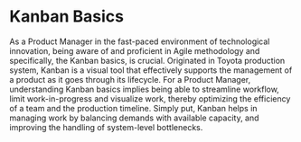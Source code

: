 # Kanban Basics

As a Product Manager in the fast-paced environment of technological innovation, being aware of and proficient in Agile methodology and specifically, the Kanban basics, is crucial. Originated in Toyota production system, Kanban is a visual tool that effectively supports the management of a product as it goes through its lifecycle. For a Product Manager, understanding Kanban basics implies being able to streamline workflow, limit work-in-progress and visualize work, thereby optimizing the efficiency of a team and the production timeline. Simply put, Kanban helps in managing work by balancing demands with available capacity, and improving the handling of system-level bottlenecks.